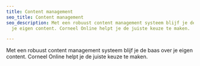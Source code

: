 ```yaml
---
title: Content management
seo_title: Content management
seo_description: Met een robuust content management systeem blijf je de baas over
  je eigen content. Corneel Online helpt je de juiste keuze te maken.

---
```

Met een robuust content management systeem blijf je de baas over je eigen content. Corneel Online helpt je de juiste keuze te maken.